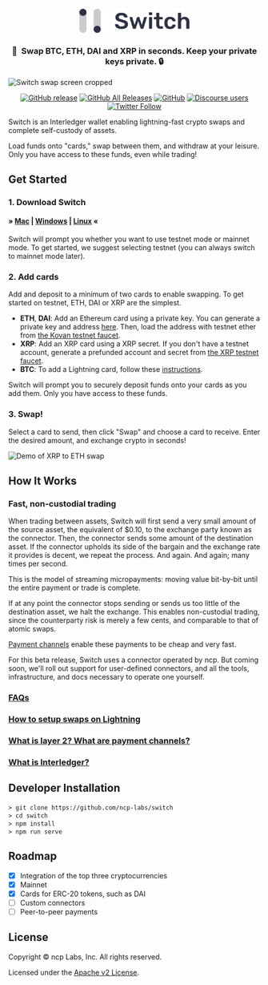 <p align="center">
  <img src="./src/assets/switch-logo.svg" width="220">
</p>
<h3 align="center">💸&ensp;Swap BTC, ETH, DAI and XRP in seconds. Keep your private keys private. 🔒</h3>

![Switch swap screen cropped](./docs/screenshots/swap-eth-btc-cropped.png)

<div align="center">

[![GitHub release](https://img.shields.io/github/release/ncp-Labs/switch.svg)](https://github.com/ncp-Labs/switch/releases/latest)
[![GitHub All Releases](https://img.shields.io/github/downloads/ncp-labs/switch/total.svg)](https://github.com/ncp-Labs/switch/releases)
[![GitHub](https://img.shields.io/github/license/ncp-Labs/switch.svg)](https://github.com/ncp-Labs/switch/blob/master/LICENSE)
[![Discourse users](https://img.shields.io/discourse/https/forum.interledger.org/users.svg)](https://forum.interledger.org)
[![Twitter Follow](https://img.shields.io/twitter/follow/ncp_labs.svg?label=Follow&style=social)](https://twitter.com/ncp_labs)

</div>

Switch is an Interledger wallet enabling lightning-fast crypto swaps and complete self-custody of assets.

Load funds onto "cards," swap between them, and withdraw at your leisure. Only you have access to these funds, even while trading!

## Get Started

### 1. Download Switch

#### &raquo; [Mac](https://github.com/ncp-Labs/switch/releases/download/v0.2.2/Switch-mac-v0.2.2.dmg) | [Windows](https://github.com/ncp-Labs/switch/releases/download/v0.2.2/Switch-win-v0.2.2.exe) | [Linux](https://github.com/ncp-Labs/switch/releases/download/v0.2.2/Switch-linux-v0.2.2.AppImage) &laquo;

Switch will prompt you whether you want to use testnet mode or mainnet mode. To get started, we suggest selecting testnet (you can always switch to mainnet mode later).

### 2. Add cards

Add and deposit to a minimum of two cards to enable swapping. To get started on testnet, ETH, DAI or XRP are the simplest.

- **ETH**, **DAI**: Add an Ethereum card using a private key. You can generate a private key and address [here](https://vanity-eth.tk). Then, load the address with testnet ether from [the Kovan testnet faucet](https://faucet.kovan.network/).
- **XRP**: Add an XRP card using a XRP secret. If you don't have a testnet account, generate a prefunded account and secret from [the XRP testnet faucet](https://developers.ripple.com/xrp-test-net-faucet.html).
- **BTC**: To add a Lightning card, follow these [instructions](docs/lightning-setup.md).

Switch will prompt you to securely deposit funds onto your cards as you add them. Only you have access to these funds.

### 3. Swap!

Select a card to send, then click "Swap" and choose a card to receive. Enter the desired amount, and exchange crypto in seconds!

![Demo of XRP to ETH swap](./docs/screenshots/swap-xrp-eth.gif)

## How It Works

### Fast, non-custodial trading

When trading between assets, Switch will first send a very small amount of the source asset, the equivalent of \$0.10, to the exchange party known as the connector. Then, the connector sends some amount of the destination asset. If the connector upholds its side of the bargain and the exchange rate it provides is decent, we repeat the process. And again. And again; many times per second.

This is the model of streaming micropayments: moving value bit-by-bit until the entire payment or trade is complete.

If at any point the connector stops sending or sends us too little of the destination asset, we halt the exchange. This enables non-custodial trading, since the counterparty risk is merely a few cents, and comparable to that of atomic swaps.

[Payment channels](docs/faqs.md#what-is-layer-2-and-payment-channels) enable these payments to be cheap and very fast.

For this beta release, Switch uses a connector operated by ncp. But coming soon, we'll roll out support for user-defined connectors, and all the tools, infrastructure, and docs necessary to operate one yourself.

### [FAQs](docs/faqs.md)

### [How to setup swaps on Lightning](docs/lightning-setup.md)

### [What is layer 2? What are payment channels?](docs/faqs.md#what-is-layer-2-and-payment-channels)

### [What is Interledger?](docs/faqs.md#what-is-interledger)

## Developer Installation

```shell
> git clone https://github.com/ncp-labs/switch
> cd switch
> npm install
> npm run serve
```

## Roadmap

- [x] Integration of the top three cryptocurrencies
- [x] Mainnet
- [x] Cards for ERC-20 tokens, such as DAI
- [ ] Custom connectors
- [ ] Peer-to-peer payments

## License

Copyright © ncp Labs, Inc. All rights reserved.

Licensed under the [Apache v2 License](LICENSE).
